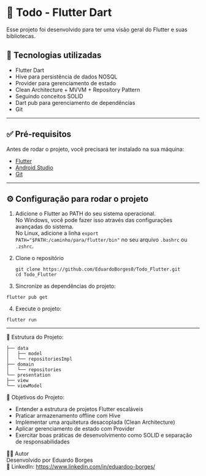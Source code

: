 # 📝 Todo - Flutter Dart

Esse projeto foi desenvolvido para ter uma visão geral do Flutter e suas bibliotecas.

## 🚀 Tecnologias utilizadas

- Flutter Dart
- Hive para persistência de dados NOSQL
- Provider para gerenciamento de estado
- Clean Architecture + MVVM + Repository Pattern
- Seguindo conceitos SOLID
- Dart pub para gerenciamento de dependências
- Git

---

## ✅ Pré-requisitos

Antes de rodar o projeto, você precisará ter instalado na sua máquina:

- [Flutter](https://flutter.dev/?gad_campaignid=13034410705)
- [Android Studio](https://developer.android.com/studio?gad_campaignid=21831783777&hl=pt-br)
- [Git](https://git-scm.com/)

---

## ⚙️ Configuração para rodar o projeto

1. Adicione o Flutter ao PATH do seu sistema operacional. </br>
   No Windows, você pode fazer isso através das configurações avançadas do sistema. </br>
   No Linux, adicione a linha `export PATH="$PATH:/caminho/para/flutter/bin"` no seu arquivo
   `.bashrc` ou `.zshrc`. </br>

2. Clone o repositório </br>
   ```
   git clone https://github.com/EduardoBorges0/Todo_Flutter.git
   cd Todo_Flutter
   ```

3. Sincronize as dependências do projeto: </br>
```
flutter pub get
```

4. Execute o projeto: </br>
```
flutter run
```

---

🧩 Estrutura do Projeto: </br>

```
├── data
│   ├── model
│   └── repositoriesImpl
├── domain
│   └── repositories
└── presentation
├── view
└── viewModel
```

📌 Objetivos do Projeto: </br>

- Entender a estrutura de projetos Flutter escaláveis</br>
- Praticar armazenamento offline com Hive</br>
- Implementar uma arquitetura desacoplada (Clean Architecture)</br>
- Aplicar gerenciamento de estado com Provider</br>
- Exercitar boas práticas de desenvolvimento como SOLID e separação de responsabilidades</br>

👨‍💻 Autor  </br>
Desenvolvido por Eduardo Borges </br>
🔗 LinkedIn: https://www.linkedin.com/in/eduardoo-borges/